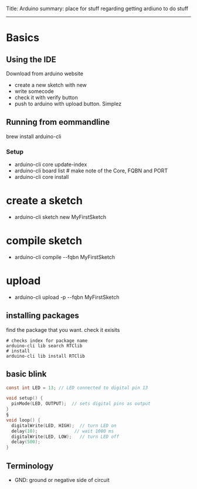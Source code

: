 Title: Arduino
summary: place for stuff regarding getting ardiuno to do stuff
- - - 

# Basics

## Using the IDE

Download from arduino website
- create a new sketch with new
- write somecode 
- check it with verify button
- push to arduino with upload button. Simplez

## Running from eommandline

brew install arduino-cli

### Setup
- arduino-cli core update-index
- arduino-cli board list # make note of the Core, FQBN and PORT
- arduino-cli core install <core>
# create a sketch
- arduino-cli sketch new MyFirstSketch
# compile sketch
- arduino-cli compile --fqbn <FQBN> MyFirstSketch
# upload
- arduino-cli upload -p <PORT> --fqbn <FQBN> MyFirstSketch

## installing packages

find the package that you want.
check it exisits
```
# checks index for package name
arduino-cli lib search RTClib
# install
arduino-cli lib install RTClib
```


## basic blink

```c
const int LED = 13; // LED connected to digital pin 13

void setup() {
  pinMode(LED, OUTPUT);  // sets digital pins as output
}
§
void loop() {
  digitalWrite(LED, HIGH);  // turn LED on
  delay(10);              // wait 1000 ms
  digitalWrite(LED, LOW);   // turn LED off
  delay(500);
}
```

## Terminology

- GND: ground or negative side of circuit
